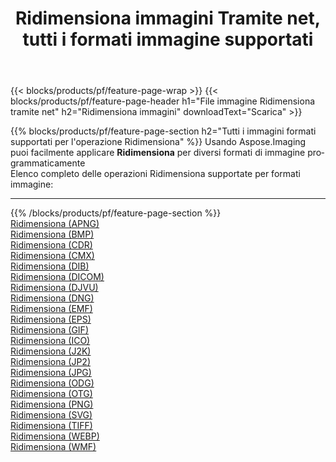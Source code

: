 ﻿---
title: Ridimensiona immagini Tramite net, tutti i formati immagine supportati 
weight: 3920
url: /it/net/resize 
lang: it
langdirlevel: 2
locales: zh-hans,ja,it,ru,de,es,fr,nl,id,lt,pl,pt,vi,tr,ko,zh-hant,ar,hi,th,sv,cs,uk,he
description: Usando Aspose.Imaging puoi facilmente Ridimensiona immagini tramite net
---

{{< blocks/products/pf/feature-page-wrap >}}
{{< blocks/products/pf/feature-page-header h1="File immagine Ridimensiona tramite net" h2="Ridimensiona immagini" downloadText="Scarica" >}}


{{% blocks/products/pf/feature-page-section  h2="Tutti i immagini formati supportati per l'operazione Ridimensiona" %}}
Usando Aspose.Imaging puoi facilmente applicare **Ridimensiona** per diversi formati di immagine programmaticamente
<br/>
Elenco completo delle operazioni Ridimensiona supportate per formati immagine:
<hr/>
{{% /blocks/products/pf/feature-page-section %}}
<div class="container-fluid productfamilypage bg-gray">
    <div class="convertypes bg-gray agp-content section">
        <div class="container">
		<div class="row other-converters">
		    <div class='col-md-2 other-converter remove-lp remove-rp'><a href="/imaging/it/net/resize/apng" >Ridimensiona (APNG)</a></div><div class='col-md-2 other-converter remove-lp remove-rp'><a href="/imaging/it/net/resize/bmp" >Ridimensiona (BMP)</a></div><div class='col-md-2 other-converter remove-lp remove-rp'><a href="/imaging/it/net/resize/cdr" >Ridimensiona (CDR)</a></div><div class='col-md-2 other-converter remove-lp remove-rp'><a href="/imaging/it/net/resize/cmx" >Ridimensiona (CMX)</a></div><div class='col-md-2 other-converter remove-lp remove-rp'><a href="/imaging/it/net/resize/dib" >Ridimensiona (DIB)</a></div><div class='col-md-2 other-converter remove-lp remove-rp'><a href="/imaging/it/net/resize/dicom" >Ridimensiona (DICOM)</a></div><div class='col-md-2 other-converter remove-lp remove-rp'><a href="/imaging/it/net/resize/djvu" >Ridimensiona (DJVU)</a></div><div class='col-md-2 other-converter remove-lp remove-rp'><a href="/imaging/it/net/resize/dng" >Ridimensiona (DNG)</a></div><div class='col-md-2 other-converter remove-lp remove-rp'><a href="/imaging/it/net/resize/emf" >Ridimensiona (EMF)</a></div><div class='col-md-2 other-converter remove-lp remove-rp'><a href="/imaging/it/net/resize/eps" >Ridimensiona (EPS)</a></div><div class='col-md-2 other-converter remove-lp remove-rp'><a href="/imaging/it/net/resize/gif" >Ridimensiona (GIF)</a></div><div class='col-md-2 other-converter remove-lp remove-rp'><a href="/imaging/it/net/resize/ico" >Ridimensiona (ICO)</a></div><div class='col-md-2 other-converter remove-lp remove-rp'><a href="/imaging/it/net/resize/j2k" >Ridimensiona (J2K)</a></div><div class='col-md-2 other-converter remove-lp remove-rp'><a href="/imaging/it/net/resize/jp2" >Ridimensiona (JP2)</a></div><div class='col-md-2 other-converter remove-lp remove-rp'><a href="/imaging/it/net/resize/jpg" >Ridimensiona (JPG)</a></div><div class='col-md-2 other-converter remove-lp remove-rp'><a href="/imaging/it/net/resize/odg" >Ridimensiona (ODG)</a></div><div class='col-md-2 other-converter remove-lp remove-rp'><a href="/imaging/it/net/resize/otg" >Ridimensiona (OTG)</a></div><div class='col-md-2 other-converter remove-lp remove-rp'><a href="/imaging/it/net/resize/png" >Ridimensiona (PNG)</a></div><div class='col-md-2 other-converter remove-lp remove-rp'><a href="/imaging/it/net/resize/svg" >Ridimensiona (SVG)</a></div><div class='col-md-2 other-converter remove-lp remove-rp'><a href="/imaging/it/net/resize/tiff" >Ridimensiona (TIFF)</a></div><div class='col-md-2 other-converter remove-lp remove-rp'><a href="/imaging/it/net/resize/webp" >Ridimensiona (WEBP)</a></div><div class='col-md-2 other-converter remove-lp remove-rp'><a href="/imaging/it/net/resize/wmf" >Ridimensiona (WMF)</a></div>
                </div>
        </div>
    </div>
</div>
<br/>
